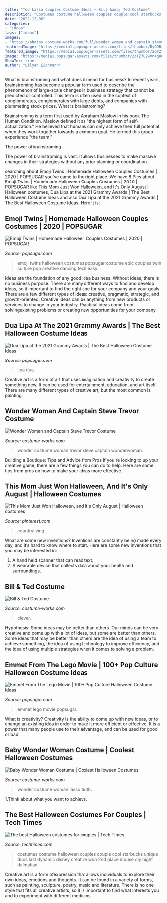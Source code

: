 ```yaml
---
title: "Ted Lasso Couples Costume Ideas ~ Bill &amp; Ted Costume"
description: "Costumes costume halloween couples couple cool starbucks unique duos last dynamic disney creative won 2nd place mouse diy night dalmatian"
date: "2022-12-06"
categories:
- "ideas"
tags: ["ideas"]
images:
- "https://photos.costume-works.com/full/wonder_woman_and_captain_steve_trevor.jpg"
featuredImage: "https://media1.popsugar-assets.com/files/thumbor/ByG9RzU9bUjQq_GB5U3cwoeaJ_w/fit-in/1200x630/filters:format_auto-!!-:strip_icc-!!-:fill-!white!-/2014/09/14/262/n/1922283/dded28855ec5b34e_1403372518000-EMMET-LEGO-MOV-JY-9066-59347164/i/Emmet-From-Lego-Movie.JPG"
featured_image: "https://media1.popsugar-assets.com/files/thumbor/2oYZ7L2wVn4gHQwujIQsI-5tKCc/fit-in/1024x1024/filters:format_auto-!!-:strip_icc-!!-/2015/09/04/814/n/3019466/dcf11d778904f621_IMG_6202/i/Emoji-Twins.JPG"
image: "https://media1.popsugar-assets.com/files/thumbor/2oYZ7L2wVn4gHQwujIQsI-5tKCc/fit-in/1024x1024/filters:format_auto-!!-:strip_icc-!!-/2015/09/04/814/n/3019466/dcf11d778904f621_IMG_6202/i/Emoji-Twins.JPG"
ShowToc: true
author: "Lilyan Eichmann"
---
```



What is brainstroming and what does it mean for business?
In recent years, brainstroming has become a popular term used to describe the phenomenon of large-scale changes in business strategy that cannot be predicted or controlled. This term is often used in the context of conglomerates, conglomerates with large debts, and companies with plummeting stock prices.
What is brainstroming?

Brainstroming is a term first used by Abraham Maslow in his book The Human Condition. Maslow defined it as "the highest form of self-actualization." He believed that humans can only achieve their full potential when they work together towards a common goal. He termed this group experience "the team."

The power ofbrainstroming

The power of brainstroming is vast. It allows businesses to make massive changes in their strategies without any prior planning or coordination.

	

		
searching about Emoji Twins | Homemade Halloween Couples Costumes | 2020 | POPSUGAR you've came to the right place. We have 8 Pics about Emoji Twins | Homemade Halloween Couples Costumes | 2020 | POPSUGAR like This Mom Just Won Halloween, and It&#039;s Only August | Halloween costumes, Dua Lipa at the 2021 Grammy Awards | The Best Halloween Costume Ideas and also Dua Lipa at the 2021 Grammy Awards | The Best Halloween Costume Ideas. Here it is:
		
    
## Emoji Twins | Homemade Halloween Couples Costumes | 2020 | POPSUGAR

<img loading=lazy src="https://media1.popsugar-assets.com/files/thumbor/2oYZ7L2wVn4gHQwujIQsI-5tKCc/fit-in/1024x1024/filters:format_auto-!!-:strip_icc-!!-/2015/09/04/814/n/3019466/dcf11d778904f621_IMG_6202/i/Emoji-Twins.JPG" onerror="this.onerror=null;this.src='https://tse1.mm.bing.net/th?id=OIP.t05PzdMvXPNSnipHTMjubgHaFj&amp;pid=15.1';" alt="Emoji Twins | Homemade Halloween Couples Costumes | 2020 | POPSUGAR">

_Source: popsugar.com_

>emoji twins halloween costumes popsugar costume epic couples twin culture pop creative dancing tech easy. 

	

Ideas are the foundation of any good idea business. Without ideas, there is no business purpose. There are many different ways to find and develop ideas, so it important to find the right one for your company and your goals. There are a few different types of ideas: creative, pragmatic, strategic, and growth-oriented. Creative ideas can be anything from new products or services to change in your industry. Practical ideas come from solvingexisting problems or creating new opportunities for your company.

    
## Dua Lipa At The 2021 Grammy Awards | The Best Halloween Costume Ideas

<img loading=lazy src="https://media1.popsugar-assets.com/files/thumbor/jQpfmriKFkCzRp1ApkwnlUSg0XU/fit-in/1200x630/filters:format_auto-!!-:strip_icc-!!-:fill-!white!-/2021/08/01/184/n/1922441/6a61fc185aca4561_GettyImages-1307126058/i/Dua-Lipa-at-2021-Grammy-Awards.jpeg" onerror="this.onerror=null;this.src='https://tse1.mm.bing.net/th?id=OIP.A1mVeVTNoltLCtDBsQ64NAHaD4&amp;pid=15.1';" alt="Dua Lipa at the 2021 Grammy Awards | The Best Halloween Costume Ideas">

_Source: popsugar.com_

>lipa dua. 

	

Creative art is a form of art that uses imagination and creativity to create something new. It can be used for entertainment, education, and art itself. There are many different types of creative art, but the most common is painting.

    
## Wonder Woman And Captain Steve Trevor Costume

<img loading=lazy src="https://photos.costume-works.com/full/wonder_woman_and_captain_steve_trevor.jpg" onerror="this.onerror=null;this.src='https://tse1.mm.bing.net/th?id=OIP.sHE1pA67cywZuMQhOiGdFwHaJJ&amp;pid=15.1';" alt="Wonder Woman and Captain Steve Trevor Costume">

_Source: costume-works.com_

>wonder costume woman trevor steve captain wonderwoman. 

	

Building a Boutique: Tips and Advice from Pros
If you're looking to up your creative game, there are a few things you can do to help. Here are some tips from pros on how to make your ideas more effective.

    
## This Mom Just Won Halloween, And It&#039;s Only August | Halloween Costumes

<img loading=lazy src="https://i.pinimg.com/originals/64/a5/9c/64a59c157f944895540f26ae42685d87.jpg" onerror="this.onerror=null;this.src='https://tse1.mm.bing.net/th?id=OIP.YT8R5cNz-_zcZdn2U0ZIiAHaLH&amp;pid=15.1';" alt="This Mom Just Won Halloween, and It&#039;s Only August | Halloween costumes">

_Source: pinterest.com_

>countryliving. 

	

What are some new inventions?
Inventions are constantly being made every day, and it’s hard to know where to start. Here are some new inventions that you may be interested in: 
1. A hand held scanner that can read text.
2. A wearable device that collects data about your health and surroundings. 

    
## Bill &amp; Ted Costume

<img loading=lazy src="https://photos.costume-works.com/full/bill_n_ted.jpg" onerror="this.onerror=null;this.src='https://tse3.mm.bing.net/th?id=OIP.aGU2QNhz2qRLzRzdjp0C1QHaLH&amp;pid=15.1';" alt="Bill &amp; Ted Costume">

_Source: costume-works.com_

>clever. 

	

Hypothesis: Some ideas may be better than others.
Our minds can be very creative and come up with a lot of ideas, but some are better than others. Some ideas that may be better than others are the idea of using a team to achieve something, the idea of using technology to improve efficiency, and the idea of using multiple strategies when it comes to solving a problem.

    
## Emmet From The Lego Movie | 100+ Pop Culture Halloween Costume Ideas

<img loading=lazy src="https://media1.popsugar-assets.com/files/thumbor/ByG9RzU9bUjQq_GB5U3cwoeaJ_w/fit-in/1200x630/filters:format_auto-!!-:strip_icc-!!-:fill-!white!-/2014/09/14/262/n/1922283/dded28855ec5b34e_1403372518000-EMMET-LEGO-MOV-JY-9066-59347164/i/Emmet-From-Lego-Movie.JPG" onerror="this.onerror=null;this.src='https://tse2.mm.bing.net/th?id=OIP.sjfgAzKM70jiIbo-CodXHgHaD4&amp;pid=15.1';" alt="Emmet From The Lego Movie | 100+ Pop Culture Halloween Costume Ideas">

_Source: popsugar.com_

>emmet lego movie popsugar. 

	

What is creativity?
Creativity is the ability to come up with new ideas, or to change an existing idea in order to make it more efficient or effective. It is a power that many people use to their advantage, and can be used for good or bad.

    
## Baby Wonder Woman Costume | Coolest Halloween Costumes

<img loading=lazy src="https://photos.costume-works.com/full/baby_wonder_woman3.jpg" onerror="this.onerror=null;this.src='https://tse2.mm.bing.net/th?id=OIP.MXUTG6g1nM0A5pdswLuflQHaKb&amp;pid=15.1';" alt="Baby Wonder Woman Costume | Coolest Halloween Costumes">

_Source: costume-works.com_

>wonder costume woman lasso truth. 

	

1.Think about what you want to achieve.

    
## The Best Halloween Costumes For Couples | Tech Times

<img loading=lazy src="http://i.imgur.com/O5g3306.jpg" onerror="this.onerror=null;this.src='https://tse4.mm.bing.net/th?id=OIP.riRVRZtq6ShvtIKFv8HV9gHaJ4&amp;pid=15.1';" alt="The best Halloween costumes for couples | Tech Times">

_Source: techtimes.com_

>costumes costume halloween couples couple cool starbucks unique duos last dynamic disney creative won 2nd place mouse diy night dalmatian. 

	

Creative art is a form ofexpression that allows individuals to explore their own ideas, emotions and thoughts. It can be found in a variety of forms, such as painting, sculpture, poetry, music and literature. There is no one style that fits all creative artists, so it is important to find what interests you and to experiment with different mediums.

